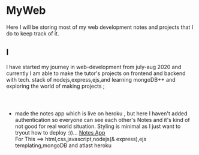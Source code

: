 # MyWeb
Here I will be storing most of my web development notes and projects that I do to keep track of it.

## I
I have started my journey in web-development from july-aug 2020 and currently I am able to make the tutor's projects on frontend and backend with tech. stack of nodejs,express,ejs,and learning mongoDB++ and exploring the world of making projects ;
<br><br>

#
 - made the notes app which is live on heroku , but here I haven't added authentication so everyone can see each other's Notes and it's kind of not good for real world situation. Styling is minimal as I just want to tryout how to deploy :))...
[Notes App](https://pacific-harbor-40136.herokuapp.com/)<br>
For This ==> html,css,javascript,nodejs(& express),ejs templating,mongoDB and atlast heroku
<!-- TO change that code clone that and then make changes and re push it to heroku -->
#


